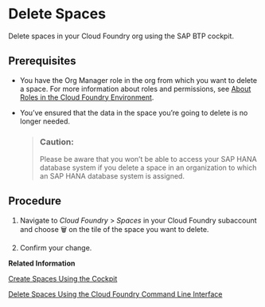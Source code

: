 <!-- loio1eb6a099af3942fb99979f255218893b -->

<link rel="stylesheet" type="text/css" href="../css/sap-icons.css"/>

# Delete Spaces

Delete spaces in your Cloud Foundry org using the SAP BTP cockpit.



<a name="loio1eb6a099af3942fb99979f255218893b__prereq_om2_ftm_qz"/>

## Prerequisites

-   You have the Org Manager role in the org from which you want to delete a space. For more information about roles and permissions, see [About Roles in the Cloud Foundry Environment](about-roles-in-the-cloud-foundry-environment-0907638.md).

-   You’ve ensured that the data in the space you’re going to delete is no longer needed.

    > ### Caution:  
    > Please be aware that you won’t be able to access your SAP HANA database system if you delete a space in an organization to which an SAP HANA database system is assigned.




<a name="loio1eb6a099af3942fb99979f255218893b__steps_jgs_mxw_z5"/>

## Procedure

1.  Navigate to *Cloud Foundry* \> *Spaces* in your Cloud Foundry subaccount and choose :wastebasket: on the tile of the space you want to delete.

2.  Confirm your change.


**Related Information**  


[Create Spaces Using the Cockpit](create-spaces-2f6ed22.md "Create spaces in your Cloud Foundry organization using the SAP BTP cockpit.")

[Delete Spaces Using the Cloud Foundry Command Line Interface](delete-spaces-using-the-cloud-foundry-command-line-interface-13359c4.md "Use the cf delete-space command to delete spaces in your Cloud Foundry organization using the Cloud Foundry Command Line Interface (cf CLI).")

